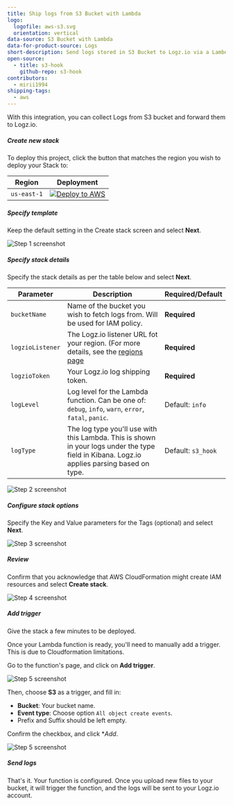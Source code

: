 ```yaml
---
title: Ship logs from S3 Bucket with Lambda
logo:
  logofile: aws-s3.svg
  orientation: vertical
data-source: S3 Bucket with Lambda
data-for-product-source: Logs
short-description: Send logs stored in S3 Bucket to Logz.io via a Lambda function
open-source:
  - title: s3-hook
    github-repo: s3-hook
contributors:
  - mirii1994
shipping-tags:
  - aws
---
```


<!-- tab:start -->

With this integration, you can collect Logs from S3 bucket and forward them to Logz.io.

<div class="tasklist">

##### Create new stack

To deploy this project, click the button that matches the region you wish to deploy your Stack to:

| Region | Deployment                                                                                                                                                                                                                                                                                                               |
| --- |--------------------------------------------------------------------------------------------------------------------------------------------------------------------------------------------------------------------------------------------------------------------------------------------------------------------------|
| `us-east-1` | [![Deploy to AWS](https://dytvr9ot2sszz.cloudfront.net/logz-docs/lights/LightS-button.png)](https://console.aws.amazon.com/cloudformation/home?region=us-east-1#/stacks/create/template?templateURL=https://logzio-aws-integrations-us-east-1.s3.amazonaws.com/s3_hook/0.0.1/sam-template.yaml&stackName=logzio-s3-hook) | 


##### Specify template

Keep the default setting in the Create stack screen and select **Next**.

![Step 1 screenshot](https://github.com/logzio/s3-hook/tree/master/img/01.png)

##### Specify stack details

Specify the stack details as per the table below and select **Next**.

| Parameter        | Description                                                                                                                                       | Required/Default   |
|------------------|---------------------------------------------------------------------------------------------------------------------------------------------------|--------------------|
| `bucketName`     | Name of the bucket you wish to fetch logs from. Will be used for IAM policy.                                                                      | **Required**       |
| `logzioListener` | The Logz.io listener URL fot your region. (For more details, see the [regions page](https://docs.logz.io/user-guide/accounts/account-region.html) | **Required**       |
| `logzioToken`    | Your Logz.io log shipping token.                                                                                                                  | **Required**       |
| `logLevel`       | Log level for the Lambda function. Can be one of: `debug`, `info`, `warn`, `error`, `fatal`, `panic`.                                             | Default: `info`    |
| `logType`        | The log type you'll use with this Lambda. This is shown in your logs under the type field in Kibana. Logz.io applies parsing based on type.       | Default: `s3_hook` |


![Step 2 screenshot](https://github.com/logzio/s3-hook/tree/master/img/02.png)

##### Configure stack options

Specify the Key and Value parameters for the Tags (optional) and select **Next**.

![Step 3 screenshot](https://github.com/logzio/s3-hook/tree/master/img/03.png)

##### Review

Confirm that you acknowledge that AWS CloudFormation might create IAM resources and select **Create stack**.

![Step 4 screenshot](https://github.com/logzio/s3-hook/tree/master/img/04.png)

##### Add trigger

Give the stack a few minutes to be deployed.

Once your Lambda function is ready, you'll need to manually add a trigger. This is due to Cloudformation limitations.

Go to the function's page, and click on **Add trigger**.

![Step 5 screenshot](https://github.com/logzio/s3-hook/tree/master/img/05.png)

Then, choose **S3** as a trigger, and fill in:

- **Bucket**: Your bucket name.
- **Event type**: Choose option `All object create events`.
- Prefix and Suffix should be left empty.

Confirm the checkbox, and click **Add*.

![Step 5 screenshot](https://github.com/logzio/s3-hook/tree/master/img/06.png)

##### Send logs

That's it. Your function is configured.
Once you upload new files to your bucket, it will trigger the function, and the logs will be sent to your Logz.io account.

</div>
<!-- tab:end -->

